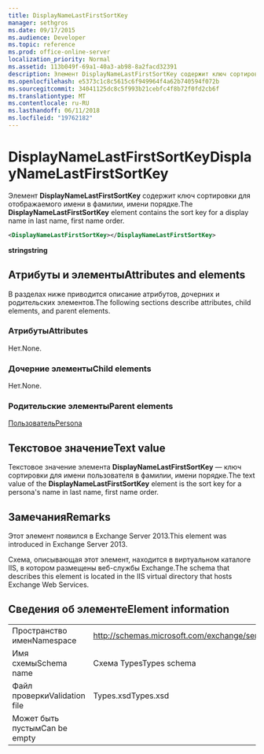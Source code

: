 ```yaml
---
title: DisplayNameLastFirstSortKey
manager: sethgros
ms.date: 09/17/2015
ms.audience: Developer
ms.topic: reference
ms.prod: office-online-server
localization_priority: Normal
ms.assetid: 113b049f-69a1-40a3-ab98-8a2facd32391
description: Элемент DisplayNameLastFirstSortKey содержит ключ сортировки для отображаемого имени в фамилии, имени порядке.
ms.openlocfilehash: e5373c1c8c5615c6f949964f4a62b740594f072b
ms.sourcegitcommit: 34041125dc8c5f993b21cebfc4f8b72f0fd2cb6f
ms.translationtype: MT
ms.contentlocale: ru-RU
ms.lasthandoff: 06/11/2018
ms.locfileid: "19762182"
---
```

# <a name="displaynamelastfirstsortkey"></a><span data-ttu-id="749e5-103">DisplayNameLastFirstSortKey</span><span class="sxs-lookup"><span data-stu-id="749e5-103">DisplayNameLastFirstSortKey</span></span>

<span data-ttu-id="749e5-104">Элемент **DisplayNameLastFirstSortKey** содержит ключ сортировки для отображаемого имени в фамилии, имени порядке.</span><span class="sxs-lookup"><span data-stu-id="749e5-104">The **DisplayNameLastFirstSortKey** element contains the sort key for a display name in last name, first name order.</span></span> 
  
```XML
<DisplayNameLastFirstSortKey></DisplayNameLastFirstSortKey>
```

 <span data-ttu-id="749e5-105">**string**</span><span class="sxs-lookup"><span data-stu-id="749e5-105">**string**</span></span>
## <a name="attributes-and-elements"></a><span data-ttu-id="749e5-106">Атрибуты и элементы</span><span class="sxs-lookup"><span data-stu-id="749e5-106">Attributes and elements</span></span>

<span data-ttu-id="749e5-107">В разделах ниже приводится описание атрибутов, дочерних и родительских элементов.</span><span class="sxs-lookup"><span data-stu-id="749e5-107">The following sections describe attributes, child elements, and parent elements.</span></span>
  
### <a name="attributes"></a><span data-ttu-id="749e5-108">Атрибуты</span><span class="sxs-lookup"><span data-stu-id="749e5-108">Attributes</span></span>

<span data-ttu-id="749e5-109">Нет.</span><span class="sxs-lookup"><span data-stu-id="749e5-109">None.</span></span>
  
### <a name="child-elements"></a><span data-ttu-id="749e5-110">Дочерние элементы</span><span class="sxs-lookup"><span data-stu-id="749e5-110">Child elements</span></span>

<span data-ttu-id="749e5-111">Нет.</span><span class="sxs-lookup"><span data-stu-id="749e5-111">None.</span></span>
  
### <a name="parent-elements"></a><span data-ttu-id="749e5-112">Родительские элементы</span><span class="sxs-lookup"><span data-stu-id="749e5-112">Parent elements</span></span>

[<span data-ttu-id="749e5-113">Пользователь</span><span class="sxs-lookup"><span data-stu-id="749e5-113">Persona</span></span>](persona.md)
  
## <a name="text-value"></a><span data-ttu-id="749e5-114">Текстовое значение</span><span class="sxs-lookup"><span data-stu-id="749e5-114">Text value</span></span>

<span data-ttu-id="749e5-115">Текстовое значение элемента **DisplayNameLastFirstSortKey** — ключ сортировки для имени пользователя в фамилии, имени порядке.</span><span class="sxs-lookup"><span data-stu-id="749e5-115">The text value of the **DisplayNameLastFirstSortKey** element is the sort key for a persona's name in last name, first name order.</span></span> 
  
## <a name="remarks"></a><span data-ttu-id="749e5-116">Замечания</span><span class="sxs-lookup"><span data-stu-id="749e5-116">Remarks</span></span>

<span data-ttu-id="749e5-117">Этот элемент появился в Exchange Server 2013.</span><span class="sxs-lookup"><span data-stu-id="749e5-117">This element was introduced in Exchange Server 2013.</span></span>
  
<span data-ttu-id="749e5-118">Схема, описывающая этот элемент, находится в виртуальном каталоге IIS, в котором размещены веб-службы Exchange.</span><span class="sxs-lookup"><span data-stu-id="749e5-118">The schema that describes this element is located in the IIS virtual directory that hosts Exchange Web Services.</span></span>
  
## <a name="element-information"></a><span data-ttu-id="749e5-119">Сведения об элементе</span><span class="sxs-lookup"><span data-stu-id="749e5-119">Element information</span></span>

|||
|:-----|:-----|
|<span data-ttu-id="749e5-120">Пространство имен</span><span class="sxs-lookup"><span data-stu-id="749e5-120">Namespace</span></span>  <br/> |http://schemas.microsoft.com/exchange/services/2006/types  <br/> |
|<span data-ttu-id="749e5-121">Имя схемы</span><span class="sxs-lookup"><span data-stu-id="749e5-121">Schema name</span></span>  <br/> |<span data-ttu-id="749e5-122">Схема Types</span><span class="sxs-lookup"><span data-stu-id="749e5-122">Types schema</span></span>  <br/> |
|<span data-ttu-id="749e5-123">Файл проверки</span><span class="sxs-lookup"><span data-stu-id="749e5-123">Validation file</span></span>  <br/> |<span data-ttu-id="749e5-124">Types.xsd</span><span class="sxs-lookup"><span data-stu-id="749e5-124">Types.xsd</span></span>  <br/> |
|<span data-ttu-id="749e5-125">Может быть пустым</span><span class="sxs-lookup"><span data-stu-id="749e5-125">Can be empty</span></span>  <br/> ||
   

